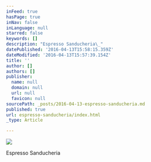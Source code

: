 ```yaml
---
inFeed: true
hasPage: true
inNav: false
inLanguage: null
starred: false
keywords: []
description: "Espresso Sanducheria\_"
datePublished: '2016-04-13T15:58:15.359Z'
dateModified: '2016-04-13T15:57:39.154Z'
title: ''
author: []
authors: []
publisher:
  name: null
  domain: null
  url: null
  favicon: null
sourcePath: _posts/2016-04-13-espresso-sanducheria.md
published: true
url: espresso-sanducheria/index.html
_type: Article

---
```

![](https://the-grid-user-content.s3-us-west-2.amazonaws.com/21149d63-4f95-41c4-93a6-efe48f6f668b.jpg)

Espresso Sanducheria